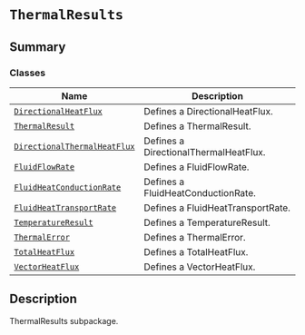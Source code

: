 

# `ThermalResults`

<a id="summary"></a>

## Summary

### Classes

| Name | Description |
|-----------------------------------------------------------------------------------------------------------------------------------------------------------------------------|---------------------------------------|
| [`DirectionalHeatFlux`](DirectionalHeatFlux.md#ansys.mechanical.stubs.v241.Ansys.ACT.Automation.Mechanical.Results.ThermalResults.DirectionalHeatFlux)                      | Defines a DirectionalHeatFlux.        |
| [`ThermalResult`](ThermalResult.md#ansys.mechanical.stubs.v241.Ansys.ACT.Automation.Mechanical.Results.ThermalResults.ThermalResult)                                        | Defines a ThermalResult.              |
| [`DirectionalThermalHeatFlux`](DirectionalThermalHeatFlux.md#ansys.mechanical.stubs.v241.Ansys.ACT.Automation.Mechanical.Results.ThermalResults.DirectionalThermalHeatFlux) | Defines a DirectionalThermalHeatFlux. |
| [`FluidFlowRate`](FluidFlowRate.md#ansys.mechanical.stubs.v241.Ansys.ACT.Automation.Mechanical.Results.ThermalResults.FluidFlowRate)                                        | Defines a FluidFlowRate.              |
| [`FluidHeatConductionRate`](FluidHeatConductionRate.md#ansys.mechanical.stubs.v241.Ansys.ACT.Automation.Mechanical.Results.ThermalResults.FluidHeatConductionRate)          | Defines a FluidHeatConductionRate.    |
| [`FluidHeatTransportRate`](FluidHeatTransportRate.md#ansys.mechanical.stubs.v241.Ansys.ACT.Automation.Mechanical.Results.ThermalResults.FluidHeatTransportRate)             | Defines a FluidHeatTransportRate.     |
| [`TemperatureResult`](TemperatureResult.md#ansys.mechanical.stubs.v241.Ansys.ACT.Automation.Mechanical.Results.ThermalResults.TemperatureResult)                            | Defines a TemperatureResult.          |
| [`ThermalError`](ThermalError.md#ansys.mechanical.stubs.v241.Ansys.ACT.Automation.Mechanical.Results.ThermalResults.ThermalError)                                           | Defines a ThermalError.               |
| [`TotalHeatFlux`](TotalHeatFlux.md#ansys.mechanical.stubs.v241.Ansys.ACT.Automation.Mechanical.Results.ThermalResults.TotalHeatFlux)                                        | Defines a TotalHeatFlux.              |
| [`VectorHeatFlux`](VectorHeatFlux.md#ansys.mechanical.stubs.v241.Ansys.ACT.Automation.Mechanical.Results.ThermalResults.VectorHeatFlux)                                     | Defines a VectorHeatFlux.             |

<a id="description"></a>

## Description

ThermalResults subpackage.

<!-- !! processed by numpydoc !! -->

